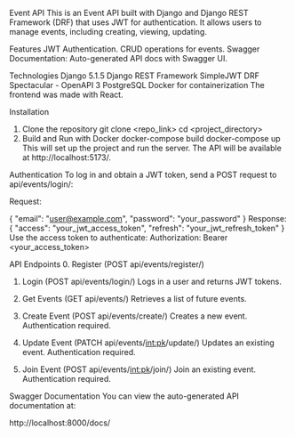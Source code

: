 Event API
This is an Event API built with Django and Django REST Framework (DRF) that uses JWT for authentication. It allows users to manage events, including creating, viewing, updating.

Features
JWT Authentication.
CRUD operations for events.
Swagger Documentation: Auto-generated API docs with Swagger UI.

Technologies
Django 5.1.5
Django REST Framework
SimpleJWT
DRF Spectacular - OpenAPI 3
PostgreSQL
Docker for containerization
The frontend was made with React.

Installation
1. Clone the repository
git clone <repo_link>
cd <project_directory>
2. Build and Run with Docker
docker-compose build
docker-compose up
This will set up the project and run the server. The API will be available at http://localhost:5173/.

Authentication
To log in and obtain a JWT token, send a POST request to api/events/login/:

Request:

{
  "email": "user@example.com",
  "password": "your_password"
}
Response:
{
  "access": "your_jwt_access_token",
  "refresh": "your_jwt_refresh_token"
}
Use the access token to authenticate:
Authorization: Bearer <your_access_token>

API Endpoints
0. Register (POST api/events/register/)

1. Login (POST api/events/login/)
Logs in a user and returns JWT tokens.

2. Get Events (GET api/events/)
Retrieves a list of future events.

3. Create Event (POST api/events/create/)
Creates a new event. Authentication required.

4. Update Event (PATCH api/events/<int:pk>/update/)
Updates an existing event. Authentication required.

5. Join Event (POST api/events/<int:pk>/join/)
Join an existing event. Authentication required.

Swagger Documentation
You can view the auto-generated API documentation at:

http://localhost:8000/docs/
